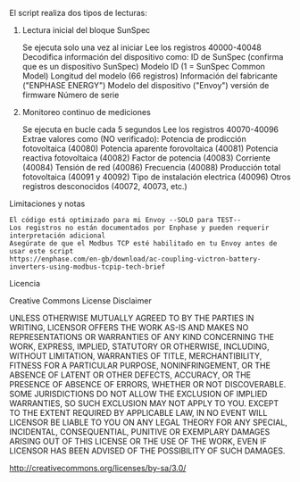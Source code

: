 El script realiza dos tipos de lecturas:
1. Lectura inicial del bloque SunSpec

    Se ejecuta solo una vez al iniciar
    Lee los registros 40000-40048
    Decodifica información del dispositivo como:
        ID de SunSpec (confirma que es un dispositivo SunSpec)
        Modelo ID (1 = SunSpec Common Model)
        Longitud del modelo (66 registros)
        Información del fabricante ("ENPHASE ENERGY")
        Modelo del dispositivo ("Envoy")
        versión de firmware
        Número de serie

3. Monitoreo continuo de mediciones

    Se ejecuta en bucle cada 5 segundos
    Lee los registros 40070-40096
    Extrae valores como (NO verificado):
        Potencia de prodicción fotovoltaica (40080)
        Potencia aparente forovoltaica (40081)
        Potencia reactiva fotovoltaica (40082)
        Factor de potencia (40083)
        Corriente (40084)
        Tensión de red (40086)
        Frecuencia (40088)
        Producción total fotovoltaica (40091 y 40092)
        Tipo de instalación electrica (40096)
        Otros registros desconocidos (40072, 40073, etc.)

Limitaciones y notas

    El código está optimizado para mi Envoy --SOLO para TEST--
    Los registros no están documentados por Enphase y pueden requerir interpretación adicional
    Asegúrate de que el Modbus TCP esté habilitado en tu Envoy antes de usar este script
    https://enphase.com/en-gb/download/ac-coupling-victron-battery-inverters-using-modbus-tcpip-tech-brief

Licencia

Creative Commons License Disclaimer

UNLESS OTHERWISE MUTUALLY AGREED TO BY THE PARTIES IN WRITING, LICENSOR OFFERS THE WORK AS-IS AND MAKES NO REPRESENTATIONS OR WARRANTIES OF ANY KIND CONCERNING THE WORK, EXPRESS, IMPLIED, STATUTORY OR OTHERWISE, INCLUDING, WITHOUT LIMITATION, WARRANTIES OF TITLE, MERCHANTIBILITY, FITNESS FOR A PARTICULAR PURPOSE, NONINFRINGEMENT, OR THE ABSENCE OF LATENT OR OTHER DEFECTS, ACCURACY, OR THE PRESENCE OF ABSENCE OF ERRORS, WHETHER OR NOT DISCOVERABLE. SOME JURISDICTIONS DO NOT ALLOW THE EXCLUSION OF IMPLIED WARRANTIES, SO SUCH EXCLUSION MAY NOT APPLY TO YOU. EXCEPT TO THE EXTENT REQUIRED BY APPLICABLE LAW, IN NO EVENT WILL LICENSOR BE LIABLE TO YOU ON ANY LEGAL THEORY FOR ANY SPECIAL, INCIDENTAL, CONSEQUENTIAL, PUNITIVE OR EXEMPLARY DAMAGES ARISING OUT OF THIS LICENSE OR THE USE OF THE WORK, EVEN IF LICENSOR HAS BEEN ADVISED OF THE POSSIBILITY OF SUCH DAMAGES.

http://creativecommons.org/licenses/by-sa/3.0/
